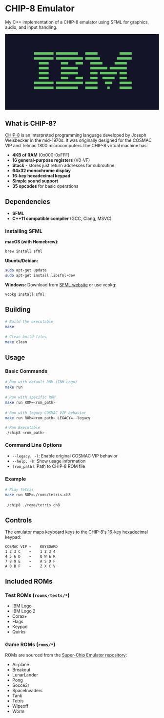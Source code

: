 # CHIP-8 Emulator

My C++ implementation of a CHIP-8 emulator using SFML for graphics, audio, and input handling. 

![Chip 8 IBM ROM](./img/hero.png)

## What is CHIP-8?

[CHIP-8](https://en.wikipedia.org/wiki/CHIP-8) is an interpreted programming language developed by Joseph Weisbecker in the mid-1970s. It was originally designed for the COSMAC VIP and Telmac 1800 microcomputers.The CHIP-8 virtual machine has:

- **4KB of RAM** (0x000-0xFFF)
- **16 general-purpose registers** (V0-VF)
- **Stack** - stores just return addresses for subroutine 
- **64x32 monochrome display**
- **16-key hexadecimal keypad**
- **Simple sound support**
- **35 opcodes** for basic operations


## Dependencies

- **SFML**
- **C++11 compatible compiler** (GCC, Clang, MSVC)

### Installing SFML

**macOS (with Homebrew):**
```bash
brew install sfml
```

**Ubuntu/Debian:**
```bash
sudo apt-get update
sudo apt-get install libsfml-dev
```

**Windows:**
Download from [SFML website](https://www.sfml-dev.org/download.php) or use vcpkg:
```bash
vcpkg install sfml
```

## Building

```bash
# Build the executable
make

# Clean build files
make clean
```

## Usage

### Basic Commands

```bash
# Run with default ROM (IBM Logo)
make run

# Run with specific ROM
make run ROM=<rom_path>

# Run with legacy COSMAC VIP behavior
make run ROM=<rom_path> LEGACY=--legacy
```

```bash
# Run Executable
./chip8 <rom_path>
```

### Command Line Options

- `--legacy, -l`: Enable original COSMAC VIP behavior
- `--help, -h`: Show usage information
- `[rom_path]`: Path to CHIP-8 ROM file

### Example

```bash
# Play Tetris
make run ROM=./roms/tetris.ch8

./chip8 ./roms/tetris.ch8
```

## Controls

The emulator maps keyboard keys to the CHIP-8's 16-key hexadecimal keypad:

```
COSMAC VIP →    KEYBOARD
1 2 3 C    →    1 2 3 4
4 5 6 D    →    Q W E R
7 8 9 E    →    A S D F
A 0 B F    →    Z X C V
```

## Included ROMs

### Test ROMs (`rooms/tests/*`)
- IBM Logo
- IBM Logo 2
- Corax+
- Flags
- Keypad
- Quirks

### Game ROMs (`roms/*`)
ROMs are sourced from the [Super-Chip Emulator repository](https://github.com/dario-santos/Super-Chip-Emulator):

- Airplane
- Breakout
- LunarLander
- Pong
- Socce3r
- SpaceInvaders
- Tank
- Tetris
- Wipeoff
- Worm
